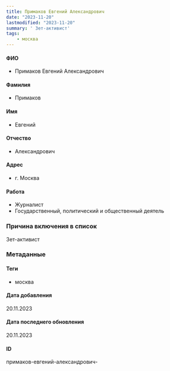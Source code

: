 ```yaml
---
title: Примаков Евгений Александрович
date: "2023-11-20"
lastmodified: "2023-11-20"
summary: ' Зет-активист'
tags: 
    - москва
---
```

<!--# pp2-->
<!--## Фигурант-->
<!--### Личные данные-->
#### ФИО
- Примаков Евгений Александрович
#### Фамилия
- Примаков
#### Имя
- Евгений
#### Отчество
- Александрович
#### Адрес
- г. Москва
#### Работа
- Журналист
- Государственный, политический и общественный деятель
### Причина включения в список
Зет-активист
### Метаданные
#### Теги
- москва
#### Дата добавления
20.11.2023
#### Дата последнего обновления
20.11.2023
#### ID
примаков-евгений-александрович-
<!--## END;-->
